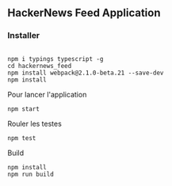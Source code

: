 ## HackerNews Feed Application
### Installer
```

npm i typings typescript -g
cd hackernews_feed
npm install webpack@2.1.0-beta.21 --save-dev
npm install
```
Pour lancer l'application
```
npm start
```

Rouler les testes

```
npm test
```


Build
```
npm install
npm run build
```
